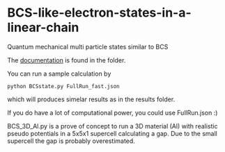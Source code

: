 # BCS-like-electron-states-in-a-linear-chain
Quantum mechanical multi particle states similar to BCS

The [documentation](documentation/BCSwithLinearChain.pdf) is found in the folder.

You can run a sample calculation by
```
python BCSstate.py FullRun_fast.json
```

which will produces simelar results as in the results folder.

If you do have a lot of computational power, you could use FullRun.json :)


BCS_3D_Al.py is a prove of concept to run a 3D material (Al) with realistic pseudo potentials in a 5x5x1 supercell calculating a gap. Due to the small supercell the gap is probably overestimated.